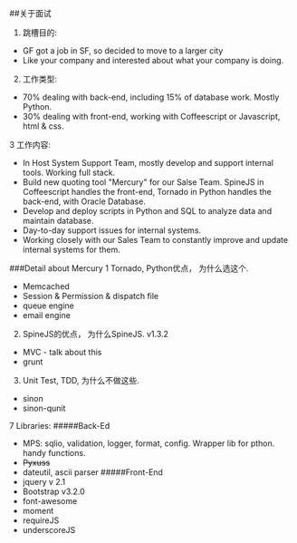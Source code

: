 ##关于面试

1. 跳槽目的:
+ GF got a job in SF, so decided to move to a larger city
+ Like your company and interested about what your company is doing.

2. 工作类型:
* 70% dealing with back-end, including 15% of database work. Mostly Python.
* 30% dealing with front-end, working with Coffeescript or Javascript, html & css.

3 工作内容:
* In Host System Support Team, mostly develop and support internal tools. Working full stack.
* Build new quoting tool "Mercury" for our Salse Team. SpineJS in Coffeescript handles the front-end, Tornado in Python handles the back-end, with Oracle Database.
* Develop and deploy scripts in Python and SQL to analyze data and maintain database.
* Day-to-day support issues for internal systems.
* Working closely with our Sales Team to constantly improve and update internal systems for them.

###Detail about Mercury
1 Tornado, Python优点， 为什么选这个.
* Memcached
* Session & Permission & dispatch file
* queue engine
* email engine

2. SpineJS的优点， 为什么SpineJS. v1.3.2
* MVC - talk about this
* grunt

3. Unit Test, TDD, 为什么不做这些.
* sinon
* sinon-qunit

7 Libraries:
#####Back-Ed
* MPS: sqlio, validation, logger, format, config. Wrapper lib for pthon. handy functions.
* ~~Pyxuss~~
* dateutil, ascii parser
#####Front-End
* jquery v 2.1
* Bootstrap v3.2.0
* font-awesome
* moment
* requireJS
* underscoreJS
